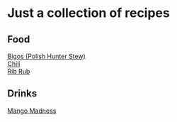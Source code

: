 # Just a collection of recipes

## Food
[Bigos (Polish Hunter Stew)](/food/bigos.md)  
[Chili](chili.md)  
[Rib Rub](ribrub.md)  

## Drinks
[Mango Madness](mango_madness.md)  
